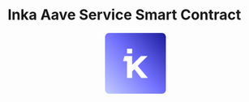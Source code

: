 # Inka Aave Service Smart Contract

<p align="center">
  <a href="http://inka.finance/" target="blank"><img src="./logo.svg" width="120" alt="Inka Logo" /></a>
</p>